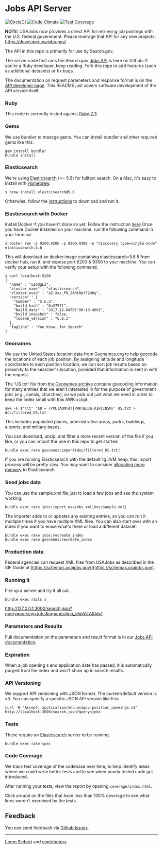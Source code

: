 Jobs API Server
==============

[![CircleCI](https://circleci.com/gh/GSA/jobs_api.svg?style=shield)](https://circleci.com/gh/GSA/jobs_api)
[![Code Climate](https://codeclimate.com/github/GSA/jobs_api/badges/gpa.svg)](https://codeclimate.com/github/GSA/jobs_api)
[![Test Coverage](https://codeclimate.com/github/GSA/jobs_api/badges/coverage.svg)](https://codeclimate.com/github/GSA/jobs_api)

**NOTE:** USAJobs now provides a direct API for retrieving job postings with the U.S. federal government. Please leverage that API for any new projects: https://developer.usajobs.gov/

The API in this repo is primarily for use by Search.gov.

The server code that runs the Search.gov [Jobs API](http://search.gov/developer/jobs.html) is here on Github. If you're a Ruby developer, keep reading. Fork this repo to add features (such as additional datasets) or fix bugs.

The documentation on request parameters and response format is on the [API developer page](http://search.gov/developer/jobs.html). This README just covers software development of the API service itself.

### Ruby

This code is currently tested against [Ruby 2.3](http://www.ruby-lang.org/en/downloads/).

### Gems

We use bundler to manage gems. You can install bundler and other required gems like this:

    gem install bundler
    bundle install

### Elasticsearch

We're using [Elasticsearch](http://www.elasticsearch.org/) (>= 5.6) for fulltext search. On a Mac, it's easy to install with [Homebrew](http://mxcl.github.com/homebrew/).

    $ brew install elasticsearch@5.6

Otherwise, follow the [instructions](http://www.elasticsearch.org/download/) to download and run it.

### Elasticsearch with Docker

Install Docker if you haven't done so yet. Follow the instruction [here](https://www.docker.com/community-edition)
Once you have Docker installed on your machine, run the following command in your terminal

    $ docker run -p 9200:9200 -p 9300:9300 -e "discovery.type=single-node" elasticsearch:5.6

This will download an docker image containing elasticsearch=5.6.5 from docker hub, run it, and expose port 9200 & 9300 to your machine. You can verify your setup with the following command.

    $ curl localhost:9200
    {
      "name" : "u2bQgL2",
      "cluster_name" : "elasticsearch",
      "cluster_uuid" : "qZ-Xas_PR_2ARtHpY724Ug",
      "version" : {
        "number" : "5.6.5",
        "build_hash" : "6a37571",
        "build_date" : "2017-12-04T07:50:10.466Z",
        "build_snapshot" : false,
        "lucene_version" : "6.6.1"
      },
      "tagline" : "You Know, for Search"
    }

### Geonames

We use the United States location data from [Geonames.org](http://www.geonames.org) to help geocode the locations of each job position. By assigning latitude and longitude coordinates to each position location, we can sort job results based on proximity to the searcher's location, provided that information is sent in with the request.

The 'US.txt' file from [the Geonames archive](http://download.geonames.org/export/dump/US.zip) contains goecoding information for many entities that we aren't interested in for the purpose of government jobs (e.g., canals, churches), so we pick out just what we need in order to keep the index small with this AWK script:

    awk -F $'\\t' '$8 ~ /PPL|ADM\d?|PRK|BLDG|AIR|INSM/' US.txt > doc/filtered_US.txt

This includes populated places, administrative areas, parks, buildings, airports, and military bases.

You can download, unzip, and filter a more recent version of the file if you like, or you can import the one in this repo to get started:

    bundle exec rake geonames:import[doc/filtered_US.txt]

If you are running Elasticsearch with the default 1g JVM heap, this import process will be pretty slow.
You may want to consider [allocating more memory](http://www.elasticsearch.org/guide/en/elasticsearch/guide/current/heap-sizing.html) to Elasticsearch.

### Seed jobs data

You can use the sample.xml file just to load a few jobs and see the system working.

    bundle exec rake jobs:import_usajobs_xml[doc/sample.xml]

The importer adds to or updates any existing entries, so you can run it multiple times if you have multiple XML files. You can also start over with an index if you want to erase what's there or load a different dataset:

    bundle exec rake jobs:recreate_index
    bundle exec rake geonames:recreate_index

### Production data

Federal agencies can request XML files from USAJobs as described in the SIF Guide at [https://schemas.usajobs.gov/](https://schemas.usajobs.gov).

### Running it

Fire up a server and try it all out.

    bundle exec rails s

<http://127.0.0.1:3000/search.json?query=nursing+jobs&organization_id=VATA&hl=1>

### Parameters and Results

Full documentation on the parameters and result format is in our [Jobs API documentation](http://search.gov/developer/jobs.html).

### Expiration

When a job opening's end application date has passed, it is automatically purged from the index and won't show up in search results.

### API Versioning

We support API versioning with JSON format. The current/default version is v3. You can specify a specific JSON API version like this:

    curl -H 'Accept: application/vnd.usagov.position_openings.v3' http://localhost:3000/search.json?query=jobs

### Tests

These require an [Elasticsearch](http://www.elasticsearch.org/) server to be running.

    bundle exec rake spec

### Code Coverage

We track test coverage of the codebase over time, to help identify areas where we could write better tests and to see when poorly tested code got introduced.

After running your tests, view the report by opening `coverage/index.html`.

Click around on the files that have less than 100% coverage to see what lines weren't exercised by the tests.

Feedback
--------

You can send feedback via [Github Issues](https://github.com/GSA/jobs_api/issues).

-----

[Loren Siebert](https://github.com/loren) and [contributors](http://github.com/GSA/jobs_api/contributors).
